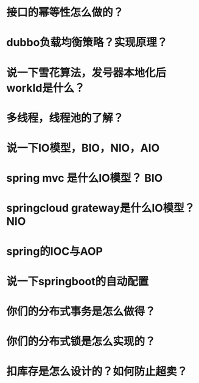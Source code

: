 # 接口的幂等性怎么做的？

# dubbo负载均衡策略？实现原理？

# 说一下雪花算法，发号器本地化后workId是什么？

# 多线程，线程池的了解？

# 说一下IO模型，BIO，NIO，AIO

# spring mvc 是什么IO模型？ BIO

# springcloud grateway是什么IO模型？ NIO

# spring的IOC与AOP

# 说一下springboot的自动配置

# 你们的分布式事务是怎么做得？

# 你们的分布式锁是怎么实现的？

# 扣库存是怎么设计的？如何防止超卖？

